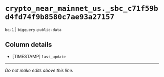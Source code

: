 # `crypto_near_mainnet_us._sbc_c71f59bd4fd74f9b8580c7ae93a27157`
`bq-1` | `bigquery-public-data`

## Column details
* [TIMESTAMP] `last_update`

-------------------------------------------------------------------------------
*Do not make edits above this line.*
